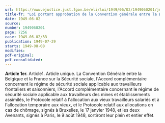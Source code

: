 ```yaml
---
url: https://www.ejustice.just.fgov.be/eli/loi/1949/06/02/1949060201/justel
title-fr: "Loi portant approbation de la Convention générale entre la Belgique et la France sur la sécurité sociale, l'Accord complémentaire concernant le régime de sécurité sociale applicable aux travailleurs frontaliers et saisonniers, l'Accord complémentaire concernant le régime de sécurité sociale applicable aux travailleurs des mines et établissements assimilés, le Protocole relatif à l'allocation aux vieux travailleurs salariés et à l'allocation aux vieux, et le Protocole relatif aux allocations en cas de chômage, signés à Bruxelles, le 17 janvier 1948, et les avenants, signés à Paris, le 9 août 1948."
date: 1949-06-02
source:
number: 1949060201
page: 7256
case: 1949-06-02/33
publication: 1949-07-29
starts: 1949-08-08
modifies:
pdf-original:
pdf-consolidated:
---
```


**Article 1er.** Article1. Article unique. La Convention Générale entre la Belgique et la France sur la Sécurité sociale, l'Accord complémentaire concernant le régime de sécurité sociale applicable aux travailleurs frontaliers et saisonniers, l'Accord complémentaire concernant le régime de sécurité sociale applicable aux travailleurs des mines et établissements assimilés, le Protocole relatif à l'allocation aux vieux travailleurs salariés et à l'allocation temporaire aux vieux, et le Protocole relatif aux allocations en cas de chômage, signés à Bruxelles, le 17 janvier 1948, et les deux Avenants, signés à Paris, le 9 août 1948, sortiront leur plein et entier effet.
